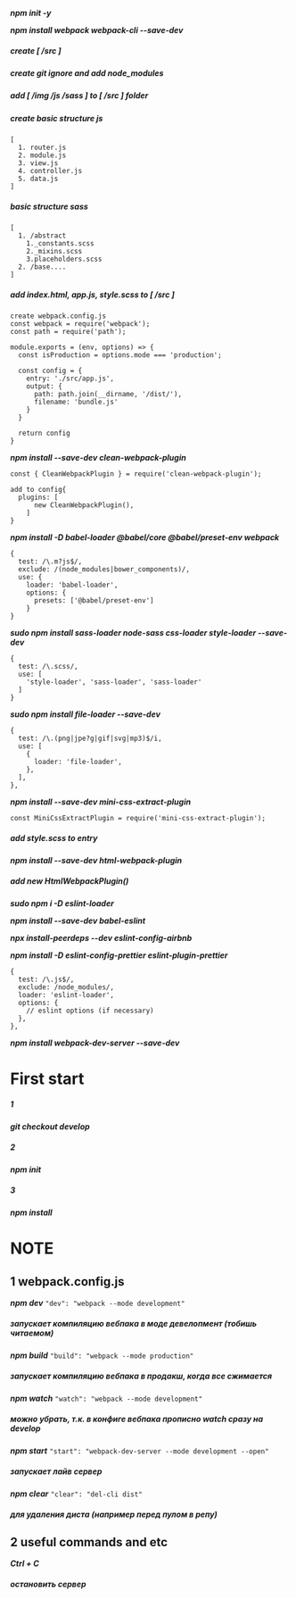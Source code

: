 ***npm init -y***

***npm install webpack webpack-cli --save-dev***

##### create [ */src* ] #####

##### create git ignore and add node_modules #####
##### add [ */img /js /sass* ] to [ */src* ] folder #####

##### create basic structure js #####
```
[
  1. router.js
  2. module.js
  3. view.js
  4. controller.js
  5. data.js
]
```

##### basic structure sass #####
```
[
  1. /abstract
    1._constants.scss
    2._mixins.scss
    3.placeholders.scss
  2. /base....
]
```

##### add *index.html*, *app.js*, *style.scss* to [ */src* ] #####
```
create webpack.config.js
const webpack = require('webpack');
const path = require('path');

module.exports = (env, options) => {
  const isProduction = options.mode === 'production';

  const config = {
    entry: './src/app.js',
    output: {
      path: path.join(__dirname, '/dist/'),
      filename: 'bundle.js'
    }
  }

  return config
}
```

***npm install --save-dev clean-webpack-plugin***
```
const { CleanWebpackPlugin } = require('clean-webpack-plugin');

add to config{
  plugins: [
      new CleanWebpackPlugin(),
    ]
}
```
***npm install -D babel-loader @babel/core @babel/preset-env webpack***
```
{
  test: /\.m?js$/,
  exclude: /(node_modules|bower_components)/,
  use: {
    loader: 'babel-loader',
    options: {
      presets: ['@babel/preset-env']
    }
}
```
***sudo npm install sass-loader node-sass css-loader style-loader --save-dev***
```
{
  test: /\.scss/,
  use: [
    'style-loader', 'sass-loader', 'sass-loader'
  ]
}
```
***sudo npm install file-loader --save-dev***
```
{
  test: /\.(png|jpe?g|gif|svg|mp3)$/i,
  use: [
    {
      loader: 'file-loader',
    },
  ],
},
```
***npm install --save-dev mini-css-extract-plugin***
```
const MiniCssExtractPlugin = require('mini-css-extract-plugin');
```
##### add *style.scss* to entry #####

***npm install --save-dev html-webpack-plugin***

##### add new HtmlWebpackPlugin() #####

***sudo npm i -D eslint-loader***

***npm install --save-dev babel-eslint***

***npx install-peerdeps --dev eslint-config-airbnb***

***npm install -D eslint-config-prettier eslint-plugin-prettier***
```
{
  test: /\.js$/,
  exclude: /node_modules/,
  loader: 'eslint-loader',
  options: {
    // eslint options (if necessary)
  },
},
```
***npm install webpack-dev-server --save-dev***



# First start #

##### 1 #####
***git checkout develop***
##### 2 #####
***npm init***
##### 3 #####
***npm install***



# NOTE #


## 1 webpack.config.js ##

***npm dev*** ``` "dev": "webpack --mode development" ```
##### запускает компиляцию вебпака в моде девелопмент (тобишь читаемом) #####

***npm build*** ``` "build": "webpack --mode production" ``` 
##### запускает компиляцию вебпака в продакш, когда все сжимается #####

***npm watch*** ``` "watch": "webpack --mode development" ```
 ##### можно убрать, т.к. в конфиге вебпака прописно watch сразу на develop #####

***npm start*** ``` "start": "webpack-dev-server --mode development --open" ``` 
##### запускает лайв сервер #####

***npm clear*** ``` "clear": "del-cli dist" ```
##### для удаления диста (например перед пулом в репу) #####



## 2 useful commands and etc ##

***Ctrl + C***
##### остановить сервер #####
